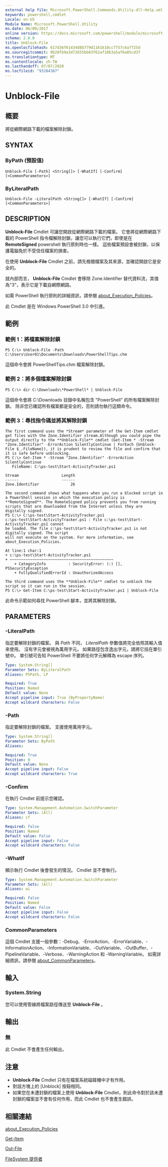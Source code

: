 ```yaml
---
external help file: Microsoft.PowerShell.Commands.Utility.dll-Help.xml
keywords: powershell,cmdlet
Locale: en-US
Module Name: Microsoft.PowerShell.Utility
ms.date: 06/09/2017
online version: https://docs.microsoft.com/powershell/module/microsoft.powershell.utility/unblock-file?view=powershell-6&WT.mc_id=ps-gethelp
schema: 2.0.0
title: Unblock-File
ms.openlocfilehash: 617d36f61434d8b779d1161610cc7757c6a7725d
ms.sourcegitcommit: 9b28fb9a3d72655bb63f62af18b3a5af6a05cd3f
ms.translationtype: MT
ms.contentlocale: zh-TW
ms.lasthandoff: 07/07/2020
ms.locfileid: "93204387"
---
```

# Unblock-File

## 概要
將從網際網路下載的檔案解除封鎖。

## SYNTAX

### ByPath (預設值)

```
Unblock-File [-Path] <String[]> [-WhatIf] [-Confirm] [<CommonParameters>]
```

### ByLiteralPath

```
Unblock-File -LiteralPath <String[]> [-WhatIf] [-Confirm] [<CommonParameters>]
```

## DESCRIPTION

**Unblock-File** Cmdlet 可讓您開啟從網際網路下載的檔案。
它會將從網際網路下載的 PowerShell 指令檔解除封鎖，讓您可以執行它們，即使是在 **RemoteSigned** powershell 執行原則時也一樣。
這些檔案預設會被封鎖，以保護電腦免於不受信任檔案的損害。

在使用 **Unblock-File** Cmdlet 之前，請先檢閱檔案及其來源，並確認開啟它是安全的。

就內部而言， **Unblock-File** Cmdlet 會移除 Zone.Identifier 替代資料流，其值為"3"，表示它是下載自網際網路。

如需 PowerShell 執行原則的詳細資訊，請參閱 [about_Execution_Policies](../Microsoft.PowerShell.Core/about/about_Execution_Policies.md)。

此 Cmdlet 是在 Windows PowerShell 3.0 中引進。

## 範例

### 範例 1：將檔案解除封鎖

```
PS C:\> Unblock-File -Path C:\Users\User01\Documents\Downloads\PowerShellTips.chm
```

這個命令會將 PowerShellTips.chm 檔案解除封鎖。

### 範例 2：將多個檔案解除封鎖

```
PS C:\> dir C:\Downloads\*PowerShell* | Unblock-File
```

這個命令會將 C:\Downloads 目錄中名稱包含 "PowerShell" 的所有檔案解除封鎖。
除非您已確認所有檔案都是安全的，否則請勿執行這類命令。

### 範例 3：尋找指令碼並將其解除封鎖

```
The first command uses the *Stream* parameter of the Get-Item cmdlet get files with the Zone.Identifier stream.Although you could pipe the output directly to the **Unblock-File** cmdlet (Get-Item * -Stream "Zone.Identifier" -ErrorAction SilentlyContinue | ForEach {Unblock-File $_.FileName}), it is prudent to review the file and confirm that it is safe before unblocking.
PS C:\> Get-Item * -Stream "Zone.Identifier" -ErrorAction SilentlyContinue
   FileName: C:\ps-test\Start-ActivityTracker.ps1

Stream                   Length
------                   ------
Zone.Identifier              26

The second command shows what happens when you run a blocked script in a PowerShell session in which the execution policy is **RemoteSigned**. The RemoteSigned policy prevents you from running scripts that are downloaded from the Internet unless they are digitally signed.
PS C:\> C:\ps-test\Start-ActivityTracker.ps1
c:\ps-test\Start-ActivityTracker.ps1 : File c:\ps-test\Start-ActivityTracker.ps1 cannot
be loaded. The file c:\ps-test\Start-ActivityTracker.ps1 is not digitally signed. The script
will not execute on the system. For more information, see about_Execution_Policies.

At line:1 char:1
+ c:\ps-test\Start-ActivityTracker.ps1
+ ~~~~~~~~~~~~~~~~~~~~~~~~~~~~~~~~~~~~~~~~~~~~~~
    + CategoryInfo          : SecurityError: (:) [], PSSecurityException
    + FullyQualifiedErrorId : UnauthorizedAccess

The third command uses the **Unblock-File** cmdlet to unblock the script so it can run in the session.
PS C:\> Get-Item C:\ps-test\Start-ActivityTracker.ps1 | Unblock-File
```

此命令示範如何尋找 PowerShell 腳本，並將其解除封鎖。

## PARAMETERS

### -LiteralPath
指定要解除封鎖的檔案。
與 *Path* 不同， *LiteralPath* 參數值將完全依照其輸入值來使用。
沒有字元會被視為萬用字元。
如果路徑包含逸出字元，請將它括在單引號中。
單引號可告知 PowerShell 不要將任何字元解釋為 escape 序列。

```yaml
Type: System.String[]
Parameter Sets: ByLiteralPath
Aliases: PSPath, LP

Required: True
Position: Named
Default value: None
Accept pipeline input: True (ByPropertyName)
Accept wildcard characters: False
```

### -Path
指定要解除封鎖的檔案。
支援使用萬用字元。

```yaml
Type: System.String[]
Parameter Sets: ByPath
Aliases:

Required: True
Position: 0
Default value: None
Accept pipeline input: False
Accept wildcard characters: True
```

### -Confirm

在執行 Cmdlet 前提示您確認。

```yaml
Type: System.Management.Automation.SwitchParameter
Parameter Sets: (All)
Aliases: cf

Required: False
Position: Named
Default value: False
Accept pipeline input: False
Accept wildcard characters: False
```

### -WhatIf

顯示執行 Cmdlet 後會發生的情況。
Cmdlet 並不會執行。

```yaml
Type: System.Management.Automation.SwitchParameter
Parameter Sets: (All)
Aliases: wi

Required: False
Position: Named
Default value: False
Accept pipeline input: False
Accept wildcard characters: False
```

### CommonParameters

這個 Cmdlet 支援一般參數：-Debug、-ErrorAction、-ErrorVariable、-InformationAction、-InformationVariable、-OutVariable、-OutBuffer、-PipelineVariable、-Verbose、-WarningAction 和 -WarningVariable。 如需詳細資訊，請參閱 [about_CommonParameters](https://go.microsoft.com/fwlink/?LinkID=113216)。

## 輸入

### System.String

您可以使用管線將檔案路徑傳送至 **Unblock-File** 。

## 輸出

### 無

此 Cmdlet 不會產生任何輸出。

## 注意

* **Unblock-File** Cmdlet 只有在檔案系統磁碟機中才有作用。
*  對話方塊上的 [Unblock]  按鈕相同。
* 如果您在未遭封鎖的檔案上使用 **Unblock-File** Cmdlet，則此命令對於該未遭封鎖的檔案並不會有任何作用，而此 Cmdlet 也不會產生錯誤。

## 相關連結

[about_Execution_Policies](../Microsoft.PowerShell.Core/About/about_Execution_Policies.md)

[Get-Item](../Microsoft.PowerShell.Management/Get-Item.md)

[Out-File](Out-File.md)

[FileSystem 提供者](../Microsoft.PowerShell.Core/about/about_FileSystem_Provider.md)
